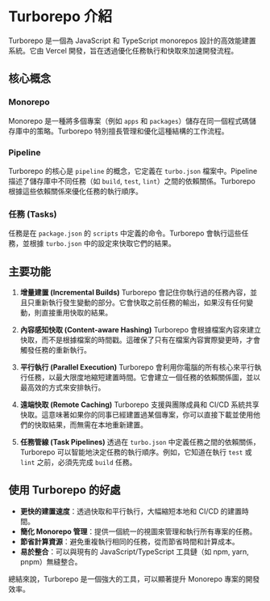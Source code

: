 # Turborepo 介紹

Turborepo 是一個為 JavaScript 和 TypeScript monorepos 設計的高效能建置系統。它由 Vercel 開發，旨在透過優化任務執行和快取來加速開發流程。

## 核心概念

### Monorepo

Monorepo 是一種將多個專案（例如 `apps` 和 `packages`）儲存在同一個程式碼儲存庫中的策略。Turborepo 特別擅長管理和優化這種結構的工作流程。

### Pipeline

Turborepo 的核心是 `pipeline` 的概念，它定義在 `turbo.json` 檔案中。Pipeline 描述了儲存庫中不同任務（如 `build`, `test`, `lint`）之間的依賴關係。Turborepo 根據這些依賴關係來優化任務的執行順序。

### 任務 (Tasks)

任務是在 `package.json` 的 `scripts` 中定義的命令。Turborepo 會執行這些任務，並根據 `turbo.json` 中的設定來快取它們的結果。

## 主要功能

1.  **增量建置 (Incremental Builds)**
    Turborepo 會記住你執行過的任務內容，並且只重新執行發生變動的部分。它會快取之前任務的輸出，如果沒有任何變動，則直接重用快取的結果。

2.  **內容感知快取 (Content-aware Hashing)**
    Turborepo 會根據檔案內容來建立快取，而不是根據檔案的時間戳。這確保了只有在檔案內容實際變更時，才會觸發任務的重新執行。

3.  **平行執行 (Parallel Execution)**
    Turborepo 會利用你電腦的所有核心來平行執行任務，以最大限度地縮短建置時間。它會建立一個任務的依賴關係圖，並以最高效的方式來安排執行。

4.  **遠端快取 (Remote Caching)**
    Turborepo 支援與團隊成員和 CI/CD 系統共享快取。這意味著如果你的同事已經建置過某個專案，你可以直接下載並使用他們的快取結果，而無需在本地重新建置。

5.  **任務管線 (Task Pipelines)**
    透過在 `turbo.json` 中定義任務之間的依賴關係，Turborepo 可以智能地決定任務的執行順序。例如，它知道在執行 `test` 或 `lint` 之前，必須先完成 `build` 任務。

## 使用 Turborepo 的好處

*   **更快的建置速度**：透過快取和平行執行，大幅縮短本地和 CI/CD 的建置時間。
*   **簡化 Monorepo 管理**：提供一個統一的視圖來管理和執行所有專案的任務。
*   **節省計算資源**：避免重複執行相同的任務，從而節省時間和計算成本。
*   **易於整合**：可以與現有的 JavaScript/TypeScript 工具鏈（如 npm, yarn, pnpm）無縫整合。

總結來說，Turborepo 是一個強大的工具，可以顯著提升 Monorepo 專案的開發效率。
